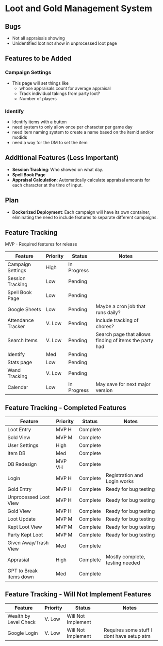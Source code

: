 # Loot and Gold Management System

## Bugs

- Not all appraisals showing
- Unidentified loot not show in unprocessed loot page


## Features to be Added
### Campaign Settings
- This page will set things like 
  - whose appraisals count for average appraisal
  - Track individual takings from party loot?
  - Number of players

### Identify
- Identify items with a button
- need system to only allow once per character per game day
- need item naming system to create a name based on the itemid and/or modids
- need a way for the DM to set the item 

## Additional Features (Less Important)
- **Session Tracking**: Who showed on what day.
- **Spell Book Page**
- **Appraisal Calculation**: Automatically calculate appraisal amounts for each character at the time of input.

## Plan
- **Dockerized Deployment**: Each campaign will have its own container, eliminating the need to include features to separate different campaigns.

## Feature Tracking
MVP - Required features for release

| Feature            | Priority | Status             | Notes                                                  | 
|--------------------|----------|--------------------|--------------------------------------------------------|
| Campaign Settings  | High     | In Progress        |                                                        |
| Session Tracking   | Low      | Pending            |                                                        |
| Spell Book Page    | Low      | Pending            |                                                        |
| Google Sheets      | Low      | Pending            | Maybe a cron job that runs daily?                      |
| Attendance Tracker | V. Low   | Pending            | Include tracking of chores?                            |
| Search Items       | V. Low   | Pending            | Search page that allows finding of items the party had |
| Identify           | Med      | Pending            |                                                        |
| Stats page         | Low      | Pending            |                                                        |
| Wand Tracking      | V. Low   | Pending            |                                                        |
| Calendar           | Low      | In Progress        | May save for next major version                        |

## Feature Tracking - Completed Features

| Feature                  | Priority | Status   | Notes                                                  | 
|--------------------------|----------|----------|--------------------------------------------------------|
| Loot Entry               | MVP H    | Complete |                                                        |
| Sold View                | MVP M    | Complete |                                                        |
| User Settings            | High     | Complete |                                                        |
| Item DB                  | Med      | Complete |                                                        |
| DB Redesign              | MVP VH   | Complete |                                                        |
| Login                    | MVP H    | Complete | Registration and Login works                           |
| Gold Entry               | MVP H    | Complete | Ready for bug testing                                  |
| Unprocessed Loot View    | MVP H    | Complete | Ready for bug testing                                  |
| Gold View                | MVP H    | Complete | Ready for bug testing                                  |
| Loot Update              | MVP M    | Complete | Ready for bug testing                                  |
| Kept Loot View           | MVP M    | Complete | Ready for bug testing                                  |
| Party Kept Loot          | MVP M    | Complete | Ready for bug testing                                  |
| Given Away/Trash View    | Med      | Complete |                                                        |
| Apprasial                | High     | Complete | Mostly complete, testing needed                        |
| GPT to Break items down  | Med      | Complete |                                                        |

## Feature Tracking - Will Not Implement Features

| Feature                  | Priority | Status              | Notes                                     | 
|--------------------------|----------|---------------------|-------------------------------------------|
| Wealth by Level Check    | V. Low   | Will Not Implement  |                                           |
| Google Login             | V. Low   | Will Not Implement  | Requires some stuff I dont have setup atm |
